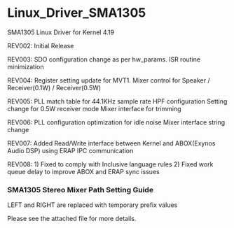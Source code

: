 # Linux_Driver_SMA1305
SMA1305 Linux Driver for Kernel 4.19

REV002: Initial Release

REV003: SDO configuration change as per hw_params.
		ISR routine minimization

REV004: Register setting update for MVT1.
		Mixer control for Speaker / Receiver(0.1W) / Receiver(0.5W)

REV005: PLL match table for 44.1KHz sample rate
		HPF configuration
		Setting change for 0.5W receiver mode
		Mixer interface for trimming

REV006: PLL configuration optimization for idle noise
		Mixer interface string change

REV007: Added Read/Write interface between Kernel and
		ABOX(Exynos Audio DSP) using ERAP IPC communication

REV008: 1) Fixed to comply with Inclusive language rules
        2) Fixed work queue delay to improve ABOX and ERAP sync issues

### SMA1305 Stereo Mixer Path Setting Guide
LEFT and RIGHT are replaced with temporary prefix values

Please see the attached file for more details.
